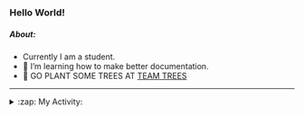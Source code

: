 ### Hello World!

##### About:
- Currently I am a student.
- 🌱 I’m learning how to make better documentation.
- 🌱 GO PLANT SOME TREES AT [TEAM TREES](https://teamtrees.org/)

---
<details>
  <summary>:zap: My Activity:</summary>
  
<!--START_SECTION:waka-->
![Code Time](http://img.shields.io/badge/Code%20Time-1%2C072%20hrs%2054%20mins-blue)

**I'm a Night 🦉** 

```text
🌞 Morning                1606 commits        ██░░░░░░░░░░░░░░░░░░░░░░░   10.00 % 
🌆 Daytime                5168 commits        ████████░░░░░░░░░░░░░░░░░   32.17 % 
🌃 Evening                4700 commits        ███████░░░░░░░░░░░░░░░░░░   29.26 % 
🌙 Night                  4589 commits        ███████░░░░░░░░░░░░░░░░░░   28.57 % 
```
📅 **I'm Most Productive on Wednesday** 

```text
Monday                   2351 commits        ████░░░░░░░░░░░░░░░░░░░░░   14.64 % 
Tuesday                  1974 commits        ███░░░░░░░░░░░░░░░░░░░░░░   12.29 % 
Wednesday                3726 commits        ██████░░░░░░░░░░░░░░░░░░░   23.20 % 
Thursday                 2231 commits        ███░░░░░░░░░░░░░░░░░░░░░░   13.89 % 
Friday                   1586 commits        ██░░░░░░░░░░░░░░░░░░░░░░░   09.87 % 
Saturday                 1469 commits        ██░░░░░░░░░░░░░░░░░░░░░░░   09.15 % 
Sunday                   2726 commits        ████░░░░░░░░░░░░░░░░░░░░░   16.97 % 
```


📊 **This Week I Spent My Time On** 

```text
🔥 Editors: 
VS Code                  2 hrs 37 mins       █████████████████████████   100.00 % 

🐱‍💻 Projects: 
CSF22                    2 hrs 37 mins       █████████████████████████   99.99 % 
praise                   0 secs              ░░░░░░░░░░░░░░░░░░░░░░░░░   00.01 % 
```


 Last Updated on 23/03/2023 14:08:23 UTC
<!--END_SECTION:waka-->
</details>
